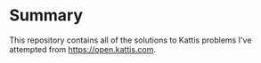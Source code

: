 # Summary
This repository contains all of the solutions to Kattis problems I've attempted from https://open.kattis.com.
